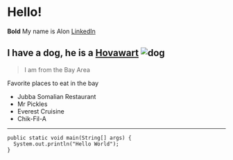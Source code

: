 # Hello!
**Bold** My name is Alon
[LinkedIn](https://www.linkedin.com/in/alon/)

I have a dog, he is a [Hovawart](https://www.akc.org/dog-breeds/hovawart/)
![dog](https://img.cutenesscdn.com/375/cme-data/getty%2Fb46c8e0b602f4de69847c6dc7783fd9d.jpg)
---
>I am from the Bay Area

Favorite places to eat in the bay
* Jubba Somalian Restaurant
* Mr Pickles
* Everest Cruisine
* Chik-Fil-A
---
```
public static void main(String[] args) {
  System.out.println("Hello World");
}
```
